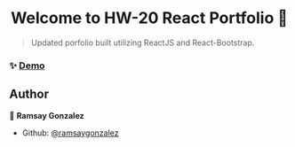 <h1 align="center">Welcome to HW-20 React Portfolio 👋</h1>

> Updated porfolio built utilizing ReactJS and React-Bootstrap.


### ✨ [Demo](https://ramsaygonzalez.github.io/ReactPortfolio/)


## Author

👤 **Ramsay Gonzalez**

* Github: [@ramsaygonzalez](https://github.com/ramsaygonzalez)


